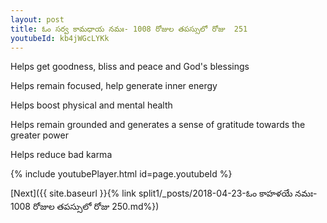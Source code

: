 ```yaml
---
layout: post
title: ఓం సర్వ కామధాయ నమః- 1008 రోజుల తపస్సులో రోజు  251
youtubeId: kb4jWGcLYKk
---
```

 
 
Helps get goodness, bliss and peace and God's blessings
 
Helps remain focused, help generate inner energy 
 
Helps boost physical and mental health 
 
Helps remain grounded and generates a sense of gratitude towards the greater power 
 
Helps reduce bad karma
 
 
 
 


{% include youtubePlayer.html id=page.youtubeId %}
 
[Next]({{ site.baseurl }}{% link  split1/_posts/2018-04-23-ఓం కాహళయే నమః- 1008 రోజుల తపస్సులో రోజు  250.md%})
 
